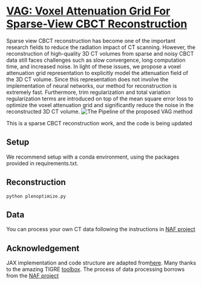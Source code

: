 # [VAG: Voxel Attenuation Grid For Sparse-View CBCT Reconstruction](https://ieeexplore.ieee.org/document/10647311)

Sparse view CBCT reconstruction has become one of the important research fields to reduce the radiation impact of CT scanning. However, the reconstruction of high-quality 3D CT volumes from sparse and noisy CBCT data still faces challenges such as slow convergence, long computation time, and increased noise. In light of these issues, we propose a voxel attenuation grid representation to explicitly model the attenuation field of the 3D CT volume. Since this representation does not involve the implementation of neural networks, our method for reconstruction is extremely fast. Furthermore, trim regularization and total variation regularization terms are introduced on top of the mean square error loss to optimize the voxel attenuation grid and significantly reduce the noise in the reconstructed 3D CT volume.
![The Pipeline of the proposed VAG method](https://github.com/user-attachments/assets/af98d92c-4778-46bd-b79f-910454b2021b)

This is a sparse CBCT reconstruction work, and the code is being updated


## Setup
We recommend setup with a conda environment, using the packages provided in requirements.txt.

## Reconstruction
```python plenoptimize.py```

## Data
You can process your own CT data following the instructions in [NAF project](https://github.com/Ruyi-Zha/naf_cbct/tree/main?tab=readme-ov-file)

## Acknowledgement
JAX implementation and code structure are adapted from[here](https://github.com/sarafridov/plenoxels).
Many thanks to the amazing TIGRE [toolbox](https://github.com/CERN/TIGRE).
The process of data processing borrows from the [NAF project](https://github.com/Ruyi-Zha/naf_cbct/tree/main?tab=readme-ov-file)
